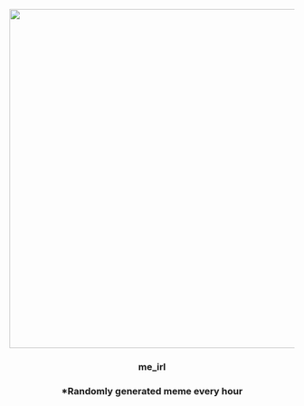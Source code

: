 <p align="center">
        <img src="https://i.redd.it/5hu24wp4gir81.png" width="600" height="600">
        </p>
        <h3 align="center">me_irl</h3>
        <h3 align="center">*Randomly generated meme every hour</h3>
    